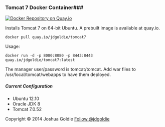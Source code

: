 ### Tomcat 7 Docker Container###

[![Docker Repository on Quay.io](https://quay.io/repository/jdgoldie/tomcat7/status "Docker Repository on Quay.io")](https://quay.io/repository/jdgoldie/tomcat7)

Installs Tomcat 7 on 64-bit Ubuntu.  A prebuilt image is available at quay.io.

    docker pull quay.io/jdgoldie/tomcat7
    
Usage:
    
    docker run -d -p 8080:8080 -p 8443:8443 quay.io/jdgoldie/tomcat7:latest

The manager user/password is tomcat/tomcat.  Add war files to /usr/local/tomcat/webapps to have them deployed.


##### Current Configuration #####

* Ubuntu 12.10
* Oracle JDK 8
* Tomcat 7.0.52

Copyright &copy; 2014 Joshua Goldie <a href="https://twitter.com/jdgoldie" class="twitter-follow-button" data-show-count="false" data-dnt="true">Follow @jdgoldie</a>
<script>!function(d,s,id){var js,fjs=d.getElementsByTagName(s)[0],p=/^http:/.test(d.location)?'http':'https';if(!d.getElementById(id)){js=d.createElement(s);js.id=id;js.src=p+'://platform.twitter.com/widgets.js';fjs.parentNode.insertBefore(js,fjs);}}(document, 'script', 'twitter-wjs');</script>
